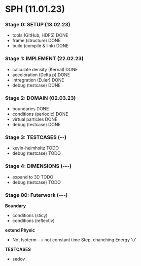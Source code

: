 # SPH (11.01.23)
### Stage 0: SETUP (13.02.23)
- tools (GitHub, HDF5)          DONE
- frame (structure)             DONE
- build (compile & link)        DONE

### Stage 1: IMPLEMENT (22.02.23) 
- calculate density (Kernal)    DONE
- acceloration (Delta p)        DONE
- intregration (Euler)          DONE
- debug (testcase)              DONE

### Stage 2: DOMAIN (02.03.23)
- boundaries                    DONE
- conditions (periodic)         DONE
- virtual particles             DONE
- debug (testcase)              DONE

### Stage 3: TESTCASES (--)
- kevin-helmholtz               TODO
- debug (testcase)              TODO

### Stage 4: DIMENSIONS (---)
- expand to 3D                  TODO                 
- debug (testcase)              TODO

### Stage 00: Futerwork (---)

**Boundary**
- conditions (sticy)            
- conditions (reflectiv)

**extend Physic**
- Not Isoterm --> not constant time Step, chanching Energy 'u'

**TESTCASES**
- sedov
